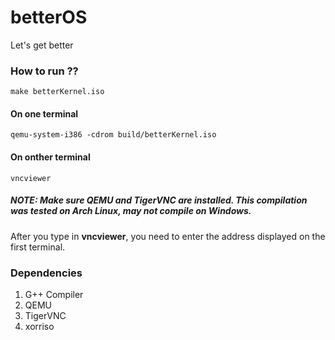 # betterOS
Let's get better

### How to run ??
```make betterKernel.iso```
#### On one terminal
```qemu-system-i386 -cdrom build/betterKernel.iso```
#### On onther terminal
```vncviewer```

##### <b>NOTE: </b> Make sure <a herf="https://www.qemu.org/">QEMU</a> and <a herf="https://tigervnc.org/">TigerVNC</a> are installed. This compilation was tested on Arch Linux, may not compile on Windows.
After you type in <b>vncviewer</b>, you need to enter the address displayed on the first terminal.

### Dependencies
<ol>
    <li> G++ Compiler </li>
    <li> QEMU </li>
    <li> TigerVNC </li>
    <li> xorriso </li>
</ol>

